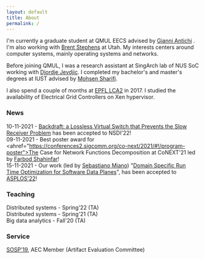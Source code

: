 ```yaml
---
layout: default
title: About
permalink: /
---
```


I'm currently a graduate student at QMUL EECS advised by [Gianni Antichi](https://gianniantichi.github.io/)
. I'm also working with [Brent Stephens](https://www.cs.uic.edu/~brents/)
 at Utah. My interests centers around computer systems, mainly operating systems and networks.

Before joining QMUL, I was a research assistant at SingArch lab of NUS SoC working with [Djordje Jevdjic](https://www.comp.nus.edu.sg/~jevdjic/). I completed my bachelor's and master's degrees at IUST advised by [Mohsen Sharifi](http://webpages.iust.ac.ir/msharifi/).

I also spend a couple of months at [EPFL LCA2](https://www.epfl.ch/labs/lca2/) in 2017. I studied the availability of Electrical Grid Controllers on Xen hypervisor.

### News
10-11-2021 - <a href="">Backdraft: a Lossless Virtual Switch that Prevents the Slow Receiver Problem</a> has been accepted to NSDI'22!  
09-11-2021 - Best poster award for <ahref="https://conferences2.sigcomm.org/co-next/2021/#!/program-poster">The 
Case for Network Functions Decomposition</a> at CoNEXT'21 led by <a href=https://fshahinfar1.github.io/>Farbod Shahinfar</a>!  
15-11-2021 - Our work (led by <a href="https://sebymiano.github.io/">Sebastiano
Miano</a>) "<a href="">Domain Specific Run Time Optimization for Software Data Planes</a>",
has been accepted to <a href="https://asplos-conference.org/">ASPLOS'22</a>!

### Teaching
Distributed systems - Spring'22 (TA)  
Distributed systems - Spring'21 (TA)  
Big data analytics - Fall'20 (TA)

### Service
[SOSP'19](https://sysartifacts.github.io), AEC Member (Artifact Evaluation Committee)

